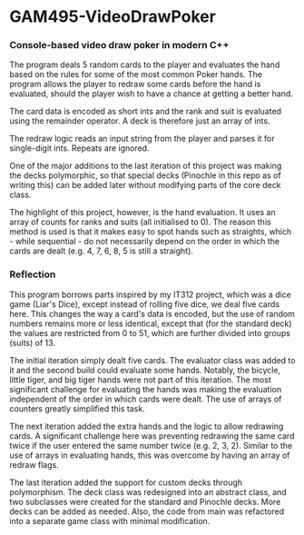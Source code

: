 # GAM495-VideoDrawPoker
### Console-based video draw poker in modern C++

The program deals 5 random cards to the player and evaluates the hand based on the rules for some of the most common Poker hands. The program allows the player to redraw some cards before the hand is evaluated, should the player wish to have a chance at getting a better hand.

The card data is encoded as short ints and the rank and suit is evaluated using the remainder operator. A deck is therefore just an array of ints.

The redraw logic reads an input string from the player and parses it for single-digit ints. Repeats are ignored.

One of the major additions to the last iteration of this project was making the decks polymorphic, so that special decks (Pinochle in this repo as of writing this) can be added later without modifying parts of the core deck class.

The highlight of this project, however, is the hand evaluation. It uses an array of counts for ranks and suits (all initialised to 0). The reason this method is used is that it makes easy to spot hands such as straights, which - while sequential - do not necessarily depend on the order in which the cards are dealt (e.g. 4, 7, 6, 8, 5 is still a straight).

### Reflection

This program borrows parts inspired by my IT312 project, which was a dice game (Liar's Dice), except instead of rolling five dice, we deal five cards here. This changes the way a card's data is encoded, but the use of random numbers remains more or less identical, except that (for the standard deck) the values are restricted from 0 to 51, which are further divided into groups (suits) of 13.

The initial iteration simply dealt five cards. The evaluator class was added to it and the second build could evaluate some hands. Notably, the bicycle, little tiger, and big tiger hands were not part of this iteration. The most significant challenge for evaluating the hands was making the evaluation independent of the order in which cards were dealt. The use of arrays of counters greatly simplified this task.

The next iteration added the extra hands and the logic to allow redrawing cards. A significant challenge here was preventing redrawing the same card twice if the user entered the same number twice (e.g. 2, 3, 2). Similar to the use of arrays in evaluating hands, this was overcome by having an array of redraw flags.

The last iteration added the support for custom decks through polymorphism. The deck class was redesigned into an abstract class, and two subclasses were created for the standard and Pinochle decks. More decks can be added as needed. Also, the code from main was refactored into a separate game class with minimal modification.

